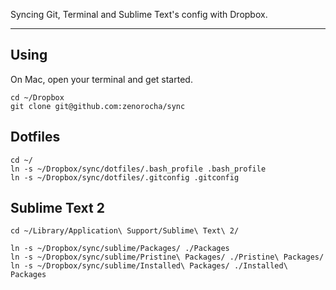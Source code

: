 Syncing Git, Terminal and Sublime Text's config with Dropbox.

---

## Using

On Mac, open your terminal and get started.

	cd ~/Dropbox
	git clone git@github.com:zenorocha/sync

## Dotfiles

	cd ~/
	ln -s ~/Dropbox/sync/dotfiles/.bash_profile .bash_profile
	ln -s ~/Dropbox/sync/dotfiles/.gitconfig .gitconfig
	
## Sublime Text 2

	cd ~/Library/Application\ Support/Sublime\ Text\ 2/
	
	ln -s ~/Dropbox/sync/sublime/Packages/ ./Packages
	ln -s ~/Dropbox/sync/sublime/Pristine\ Packages/ ./Pristine\ Packages/
	ln -s ~/Dropbox/sync/sublime/Installed\ Packages/ ./Installed\ Packages